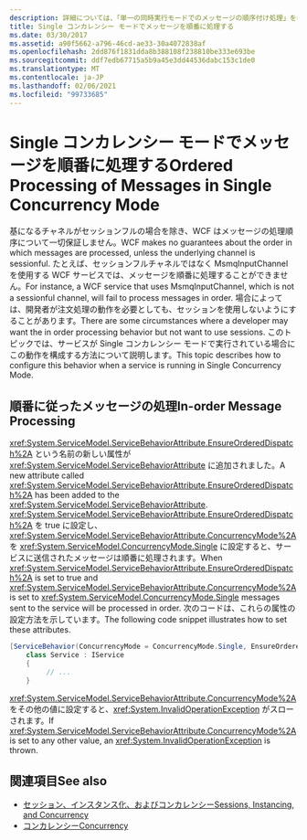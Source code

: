 ```yaml
---
description: 詳細については、「単一の同時実行モードでのメッセージの順序付け処理」を参照してください。
title: Single コンカレンシー モードでメッセージを順番に処理する
ms.date: 03/30/2017
ms.assetid: a90f5662-a796-46cd-ae33-30a4072838af
ms.openlocfilehash: 2dd876f1831dda8b388108f238810be333e693be
ms.sourcegitcommit: ddf7edb67715a5b9a45e3dd44536dabc153c1de0
ms.translationtype: MT
ms.contentlocale: ja-JP
ms.lasthandoff: 02/06/2021
ms.locfileid: "99733685"
---
```

# <a name="ordered-processing-of-messages-in-single-concurrency-mode"></a><span data-ttu-id="c5c06-103">Single コンカレンシー モードでメッセージを順番に処理する</span><span class="sxs-lookup"><span data-stu-id="c5c06-103">Ordered Processing of Messages in Single Concurrency Mode</span></span>

<span data-ttu-id="c5c06-104">基になるチャネルがセッションフルの場合を除き、WCF はメッセージの処理順序について一切保証しません。</span><span class="sxs-lookup"><span data-stu-id="c5c06-104">WCF makes no guarantees about the order in which messages are processed, unless the underlying channel is sessionful.</span></span>  <span data-ttu-id="c5c06-105">たとえば、セッションフルチャネルではなく MsmqInputChannel を使用する WCF サービスでは、メッセージを順番に処理することができません。</span><span class="sxs-lookup"><span data-stu-id="c5c06-105">For instance, a WCF service that uses MsmqInputChannel, which is not a sessionful channel, will fail to process messages in order.</span></span> <span data-ttu-id="c5c06-106">場合によっては、開発者が注文処理の動作を必要としても、セッションを使用しないようにすることがあります。</span><span class="sxs-lookup"><span data-stu-id="c5c06-106">There are some circumstances where a developer may want the in order processing behavior but not want to use sessions.</span></span> <span data-ttu-id="c5c06-107">このトピックでは、サービスが Single コンカレンシー モードで実行されている場合にこの動作を構成する方法について説明します。</span><span class="sxs-lookup"><span data-stu-id="c5c06-107">This topic describes how to configure this behavior when a service is running in Single Concurrency Mode.</span></span>  
  
## <a name="in-order-message-processing"></a><span data-ttu-id="c5c06-108">順番に従ったメッセージの処理</span><span class="sxs-lookup"><span data-stu-id="c5c06-108">In-order Message Processing</span></span>  

 <span data-ttu-id="c5c06-109"><xref:System.ServiceModel.ServiceBehaviorAttribute.EnsureOrderedDispatch%2A> という名前の新しい属性が <xref:System.ServiceModel.ServiceBehaviorAttribute> に追加されました。</span><span class="sxs-lookup"><span data-stu-id="c5c06-109">A new attribute called <xref:System.ServiceModel.ServiceBehaviorAttribute.EnsureOrderedDispatch%2A> has been added to the <xref:System.ServiceModel.ServiceBehaviorAttribute>.</span></span> <span data-ttu-id="c5c06-110"><xref:System.ServiceModel.ServiceBehaviorAttribute.EnsureOrderedDispatch%2A> を true に設定し、<xref:System.ServiceModel.ServiceBehaviorAttribute.ConcurrencyMode%2A> を <xref:System.ServiceModel.ConcurrencyMode.Single> に設定すると、サービスに送信されたメッセージは順番に処理されます。</span><span class="sxs-lookup"><span data-stu-id="c5c06-110">When <xref:System.ServiceModel.ServiceBehaviorAttribute.EnsureOrderedDispatch%2A> is set to true and <xref:System.ServiceModel.ServiceBehaviorAttribute.ConcurrencyMode%2A> is set to <xref:System.ServiceModel.ConcurrencyMode.Single> messages sent to the service will be processed in order.</span></span> <span data-ttu-id="c5c06-111">次のコードは、これらの属性の設定方法を示しています。</span><span class="sxs-lookup"><span data-stu-id="c5c06-111">The following code snippet illustrates how to set these attributes.</span></span>  
  
```csharp
[ServiceBehavior(ConcurrencyMode = ConcurrencyMode.Single, EnsureOrderedDispatch = true )]  
    class Service : IService  
    {  
         // ...  
    }  
```  
  
 <span data-ttu-id="c5c06-112"><xref:System.ServiceModel.ServiceBehaviorAttribute.ConcurrencyMode%2A> をその他の値に設定すると、<xref:System.InvalidOperationException> がスローされます。</span><span class="sxs-lookup"><span data-stu-id="c5c06-112">If <xref:System.ServiceModel.ServiceBehaviorAttribute.ConcurrencyMode%2A> is set to any other value, an <xref:System.InvalidOperationException> is thrown.</span></span>  
  
## <a name="see-also"></a><span data-ttu-id="c5c06-113">関連項目</span><span class="sxs-lookup"><span data-stu-id="c5c06-113">See also</span></span>

- [<span data-ttu-id="c5c06-114">セッション、インスタンス化、およびコンカレンシー</span><span class="sxs-lookup"><span data-stu-id="c5c06-114">Sessions, Instancing, and Concurrency</span></span>](sessions-instancing-and-concurrency.md)
- [<span data-ttu-id="c5c06-115">コンカレンシー</span><span class="sxs-lookup"><span data-stu-id="c5c06-115">Concurrency</span></span>](../samples/concurrency.md)
